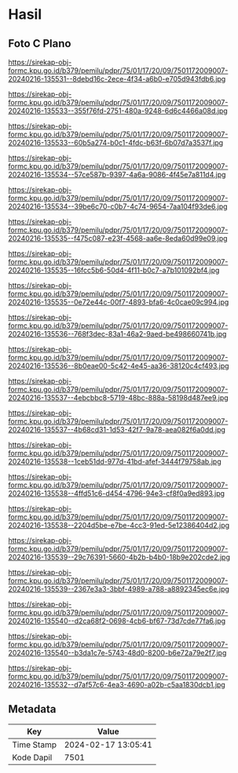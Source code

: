 # Hasil

## Foto C Plano

https://sirekap-obj-formc.kpu.go.id/b379/pemilu/pdpr/75/01/17/20/09/7501172009007-20240216-135531--8debd16c-2ece-4f34-a6b0-e705d943fdb6.jpg

https://sirekap-obj-formc.kpu.go.id/b379/pemilu/pdpr/75/01/17/20/09/7501172009007-20240216-135533--355f76fd-2751-480a-9248-6d6c4466a08d.jpg

https://sirekap-obj-formc.kpu.go.id/b379/pemilu/pdpr/75/01/17/20/09/7501172009007-20240216-135533--60b5a274-b0c1-4fdc-b63f-6b07d7a3537f.jpg

https://sirekap-obj-formc.kpu.go.id/b379/pemilu/pdpr/75/01/17/20/09/7501172009007-20240216-135534--57ce587b-9397-4a6a-9086-4f45e7a811d4.jpg

https://sirekap-obj-formc.kpu.go.id/b379/pemilu/pdpr/75/01/17/20/09/7501172009007-20240216-135534--39be6c70-c0b7-4c74-9654-7aa104f93de6.jpg

https://sirekap-obj-formc.kpu.go.id/b379/pemilu/pdpr/75/01/17/20/09/7501172009007-20240216-135535--f475c087-e23f-4568-aa6e-8eda60d99e09.jpg

https://sirekap-obj-formc.kpu.go.id/b379/pemilu/pdpr/75/01/17/20/09/7501172009007-20240216-135535--16fcc5b6-50d4-4f11-b0c7-a7b101092bf4.jpg

https://sirekap-obj-formc.kpu.go.id/b379/pemilu/pdpr/75/01/17/20/09/7501172009007-20240216-135535--0e72e44c-00f7-4893-bfa6-4c0cae09c994.jpg

https://sirekap-obj-formc.kpu.go.id/b379/pemilu/pdpr/75/01/17/20/09/7501172009007-20240216-135536--768f3dec-83a1-46a2-9aed-be498660741b.jpg

https://sirekap-obj-formc.kpu.go.id/b379/pemilu/pdpr/75/01/17/20/09/7501172009007-20240216-135536--8b0eae00-5c42-4e45-aa36-38120c4cf493.jpg

https://sirekap-obj-formc.kpu.go.id/b379/pemilu/pdpr/75/01/17/20/09/7501172009007-20240216-135537--4ebcbbc8-5719-48bc-888a-58198d487ee9.jpg

https://sirekap-obj-formc.kpu.go.id/b379/pemilu/pdpr/75/01/17/20/09/7501172009007-20240216-135537--4b68cd31-1d53-42f7-9a78-aea082f6a0dd.jpg

https://sirekap-obj-formc.kpu.go.id/b379/pemilu/pdpr/75/01/17/20/09/7501172009007-20240216-135538--1ceb51dd-977d-41bd-afef-3444f79758ab.jpg

https://sirekap-obj-formc.kpu.go.id/b379/pemilu/pdpr/75/01/17/20/09/7501172009007-20240216-135538--4ffd51c6-d454-4796-94e3-cf8f0a9ed893.jpg

https://sirekap-obj-formc.kpu.go.id/b379/pemilu/pdpr/75/01/17/20/09/7501172009007-20240216-135538--2204d5be-e7be-4cc3-91ed-5e12386404d2.jpg

https://sirekap-obj-formc.kpu.go.id/b379/pemilu/pdpr/75/01/17/20/09/7501172009007-20240216-135539--29c76391-5660-4b2b-b4b0-18b9e202cde2.jpg

https://sirekap-obj-formc.kpu.go.id/b379/pemilu/pdpr/75/01/17/20/09/7501172009007-20240216-135539--2367e3a3-3bbf-4989-a788-a8892345ec6e.jpg

https://sirekap-obj-formc.kpu.go.id/b379/pemilu/pdpr/75/01/17/20/09/7501172009007-20240216-135540--d2ca68f2-0698-4cb6-bf67-73d7cde77fa6.jpg

https://sirekap-obj-formc.kpu.go.id/b379/pemilu/pdpr/75/01/17/20/09/7501172009007-20240216-135540--b3da1c7e-5743-48d0-8200-b6e72a79e2f7.jpg

https://sirekap-obj-formc.kpu.go.id/b379/pemilu/pdpr/75/01/17/20/09/7501172009007-20240216-135532--d7af57c6-4ea3-4690-a02b-c5aa1830dcb1.jpg


## Metadata

| Key        | Value               |
| ---------- | ------------------- |
| Time Stamp | 2024-02-17 13:05:41 |
| Kode Dapil | 7501                |



